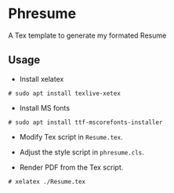 # Phresume

A Tex template to generate my formated Resume

## Usage

* Install xelatex

```
# sudo apt install texlive-xetex
```

* Install MS fonts
```
# sudo apt install ttf-mscorefonts-installer
```

* Modify Tex script in `Resume.tex`.

* Adjust the style script in `phresume.cls`.

* Render PDF from the Tex script.

```
# xelatex ./Resume.tex
```

